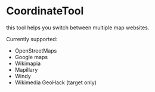# CoordinateTool
this tool helps you switch between multiple map websites.

Currently supported:
- OpenStreetMaps
- Google maps
- Wikimapia
- Mapillary
- Windy
- Wikimedia GeoHack (target only)